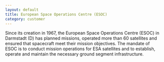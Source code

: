```yaml
---
layout: default
title: European Space Operations Centre (ESOC)
category: customer
---
```


Since its creation in 1967, the European Space Operations Centre
(ESOC) in Darmstadt (D) has planned missions, operated more than 60
satellites and ensured that spacecraft meet their mission
objectives. The mandate of ESOC is to conduct mission operations for
ESA satellites and to establish, operate and maintain the necessary
ground segment infrastructure.

